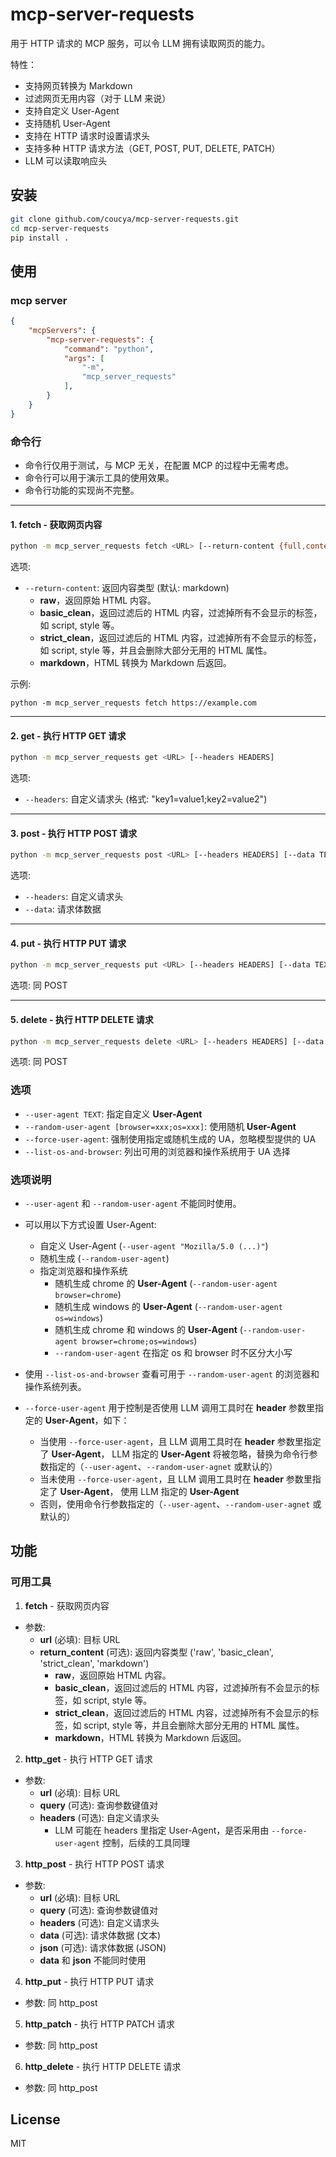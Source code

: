# mcp-server-requests

用于 HTTP 请求的 MCP 服务，可以令 LLM 拥有读取网页的能力。   

特性：
- 支持网页转换为 Markdown
- 过滤网页无用内容（对于 LLM 来说）
- 支持自定义 User-Agent
- 支持随机 User-Agent
- 支持在 HTTP 请求时设置请求头
- 支持多种 HTTP 请求方法（GET, POST, PUT, DELETE, PATCH）
- LLM 可以读取响应头

## 安装

```bash
git clone github.com/coucya/mcp-server-requests.git
cd mcp-server-requests
pip install .
```

## 使用

### mcp server

``` json
{
    "mcpServers": {
        "mcp-server-requests": {
            "command": "python",
            "args": [
                "-m",
                "mcp_server_requests"
            ],
        }
    }
}
```

### 命令行

- 命令行仅用于测试，与 MCP 无关，在配置 MCP 的过程中无需考虑。   
- 命令行可以用于演示工具的使用效果。   
- 命令行功能的实现尚不完整。   

---

#### 1. **fetch - 获取网页内容**

```bash
python -m mcp_server_requests fetch <URL> [--return-content {full,content,markdown}]
```

选项:
- `--return-content`: 返回内容类型 (默认: markdown)
  - **raw**，返回原始 HTML 内容。
  - **basic_clean**，返回过滤后的 HTML 内容，过滤掉所有不会显示的标签，如 script, style 等。
  - **strict_clean**，返回过滤后的 HTML 内容，过滤掉所有不会显示的标签，如 script, style 等，并且会删除大部分无用的 HTML 属性。
  - **markdown**，HTML 转换为 Markdown 后返回。

示例:
```
python -m mcp_server_requests fetch https://example.com
```

---

#### 2. **get - 执行 HTTP GET 请求**

```bash
python -m mcp_server_requests get <URL> [--headers HEADERS]
```

选项:
- `--headers`: 自定义请求头 (格式: "key1=value1;key2=value2")

---

#### 3. **post - 执行 HTTP POST 请求**

```bash
python -m mcp_server_requests post <URL> [--headers HEADERS] [--data TEXT]
```

选项:
- `--headers`: 自定义请求头
- `--data`: 请求体数据

---

#### 4. **put - 执行 HTTP PUT 请求**

```bash
python -m mcp_server_requests put <URL> [--headers HEADERS] [--data TEXT]
```

选项: 同 POST

---

#### 5. **delete - 执行 HTTP DELETE 请求**

```bash
python -m mcp_server_requests delete <URL> [--headers HEADERS] [--data TEXT]
```

选项: 同 POST



### 选项

- `--user-agent TEXT`: 指定自定义 **User-Agent**
- `--random-user-agent [browser=xxx;os=xxx]`: 使用随机 **User-Agent**
- `--force-user-agent`: 强制使用指定或随机生成的 UA，忽略模型提供的 UA
- `--list-os-and-browser`: 列出可用的浏览器和操作系统用于 UA 选择

### 选项说明
- `--user-agent` 和 `--random-user-agent` 不能同时使用。   
- 可以用以下方式设置 User-Agent:
  - 自定义 User-Agent (`--user-agent "Mozilla/5.0 (...)"`)
  - 随机生成 (`--random-user-agent`)
  - 指定浏览器和操作系统
    - 随机生成 chrome 的 **User-Agent** (`--random-user-agent browser=chrome`)
    - 随机生成 windows 的 **User-Agent** (`--random-user-agent os=windows`)
    - 随机生成 chrome 和 windows 的 **User-Agent** (`--random-user-agent browser=chrome;os=windows`)
    - `--random-user-agent` 在指定 os 和 browser 时不区分大小写

- 使用 `--list-os-and-browser` 查看可用于 `--random-user-agent` 的浏览器和操作系统列表。

- `--force-user-agent` 用于控制是否使用 LLM 调用工具时在 **header** 参数里指定的 **User-Agent**，如下：
  - 当使用 `--force-user-agent`，且 LLM 调用工具时在 **header** 参数里指定了 **User-Agent**，
    LLM 指定的 **User-Agent** 将被忽略，替换为命令行参数指定的（`--user-agent`、`--random-user-agnet` 或默认的）
  - 当未使用 `--force-user-agent`，且 LLM 调用工具时在 **header** 参数里指定了 **User-Agent**，
    使用 LLM 指定的 **User-Agent**
  - 否则，使用命令行参数指定的（`--user-agent`、`--random-user-agnet` 或默认的）

## 功能

### 可用工具

1. **fetch** - 获取网页内容
  - 参数:
    - **url** (必填): 目标 URL
    - **return_content** (可选): 返回内容类型 ('raw', 'basic_clean', 'strict_clean', 'markdown')
      - **raw**，返回原始 HTML 内容。
      - **basic_clean**，返回过滤后的 HTML 内容，过滤掉所有不会显示的标签，如 script, style 等。
      - **strict_clean**，返回过滤后的 HTML 内容，过滤掉所有不会显示的标签，如 script, style 等，并且会删除大部分无用的 HTML 属性。
      - **markdown**，HTML 转换为 Markdown 后返回。

2. **http_get** - 执行 HTTP GET 请求
  - 参数:
    - **url** (必填): 目标 URL
    - **query** (可选): 查询参数键值对
    - **headers** (可选): 自定义请求头
      - LLM 可能在 headers 里指定 User-Agent，是否采用由 `--force-user-agent` 控制，后续的工具同理

3. **http_post** - 执行 HTTP POST 请求
  - 参数:
    - **url** (必填): 目标 URL
    - **query** (可选): 查询参数键值对
    - **headers** (可选): 自定义请求头
    - **data** (可选): 请求体数据 (文本)
    - **json** (可选): 请求体数据 (JSON)
    - **data** 和 **json** 不能同时使用

4. **http_put** - 执行 HTTP PUT 请求
  - 参数: 同 http_post

5. **http_patch** - 执行 HTTP PATCH 请求
  - 参数: 同 http_post

6. **http_delete** - 执行 HTTP DELETE 请求
  - 参数: 同 http_post


## License
MIT
